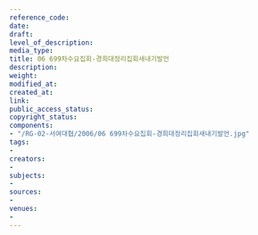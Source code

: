 ```yaml
---
reference_code: 
date: 
draft: 
level_of_description: 
media_type: 
title: 06 699차수요집회-경희대정리집회새내기발언
description: 
weight: 
modified_at: 
created_at: 
link: 
public_access_status: 
copyright_status: 
components:
- "/RG-02-서여대협/2006/06 699차수요집회-경희대정리집회새내기발언.jpg"
tags:
- 
creators:
- 
subjects:
- 
sources:
- 
venues:
- 
---
```

